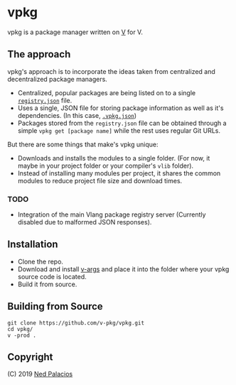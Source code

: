 # vpkg 
vpkg is a package manager written on [V](https://github.com/vlang/v) for V.

## The approach
vpkg's approach is to incorporate the ideas taken from centralized and decentralized package managers.
- Centralized, popular packages are being listed on to a single [`registry.json`](https://github.com/v-pkg/registry/registry.json) file.
- Uses a single, JSON file for storing package information as well as it's dependencies. (In this case, [`.vpkg.json`](.vpkg.json))
- Packages stored from the `registry.json` file can be obtained through a simple `vpkg get [package name]` while the rest uses regular Git URLs.

But there are some things that make's vpkg unique:
- Downloads and installs the modules to a single folder. (For now, it maybe in your project folder or your compiler's `vlib` folder).
- Instead of installing many modules per project, it shares the common modules to reduce project file size and download times.

### TODO
- Integration of the main Vlang package registry server (Currently disabled due to malformed JSON responses).

## Installation
- Clone the repo.
- Download and install [v-args](https://github.com/nedpals/v-args) and place it into the folder where your vpkg source code is located.
- Build it from source.

## Building from Source
```
git clone https://github.com/v-pkg/vpkg.git
cd vpkg/
v -prod .
```


## Copyright
(C) 2019 [Ned Palacios](https://github.com/nedpals)
